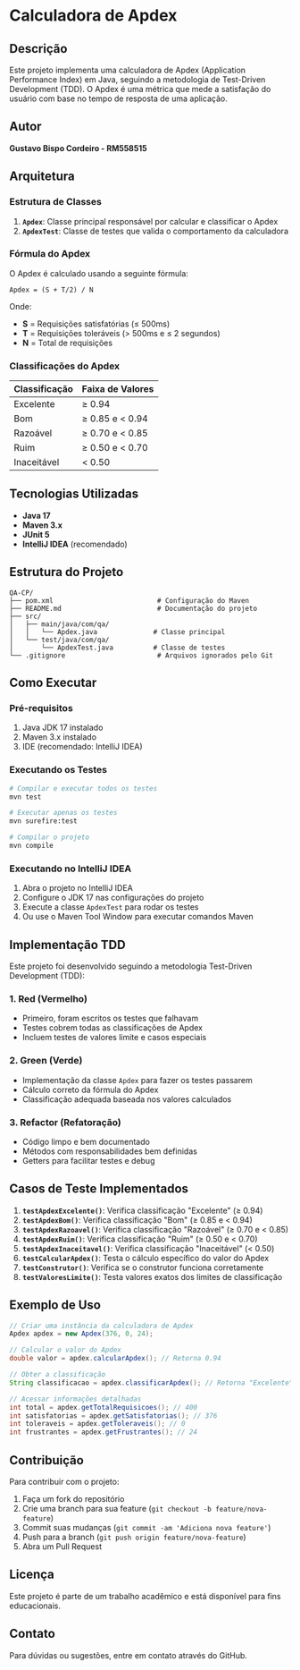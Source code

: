 # Calculadora de Apdex

## Descrição

Este projeto implementa uma calculadora de Apdex (Application Performance Index) em Java, seguindo a metodologia de Test-Driven Development (TDD). O Apdex é uma métrica que mede a satisfação do usuário com base no tempo de resposta de uma aplicação.

## Autor

**Gustavo Bispo Cordeiro - RM558515**

## Arquitetura

### Estrutura de Classes

1. **`Apdex`**: Classe principal responsável por calcular e classificar o Apdex
2. **`ApdexTest`**: Classe de testes que valida o comportamento da calculadora

### Fórmula do Apdex

O Apdex é calculado usando a seguinte fórmula:

```
Apdex = (S + T/2) / N
```

Onde:
- **S** = Requisições satisfatórias (≤ 500ms)
- **T** = Requisições toleráveis (> 500ms e ≤ 2 segundos)
- **N** = Total de requisições

### Classificações do Apdex

| Classificação | Faixa de Valores |
|---------------|------------------|
| Excelente     | ≥ 0.94          |
| Bom           | ≥ 0.85 e < 0.94 |
| Razoável      | ≥ 0.70 e < 0.85 |
| Ruim          | ≥ 0.50 e < 0.70 |
| Inaceitável   | < 0.50          |

## Tecnologias Utilizadas

- **Java 17**
- **Maven 3.x**
- **JUnit 5**
- **IntelliJ IDEA** (recomendado)

## Estrutura do Projeto

```
QA-CP/
├── pom.xml                          # Configuração do Maven
├── README.md                        # Documentação do projeto
├── src/
│   ├── main/java/com/qa/
│   │   └── Apdex.java              # Classe principal
│   └── test/java/com/qa/
│       └── ApdexTest.java          # Classe de testes
└── .gitignore                       # Arquivos ignorados pelo Git
```

## Como Executar

### Pré-requisitos

1. Java JDK 17 instalado
2. Maven 3.x instalado
3. IDE (recomendado: IntelliJ IDEA)

### Executando os Testes

```bash
# Compilar e executar todos os testes
mvn test

# Executar apenas os testes
mvn surefire:test

# Compilar o projeto
mvn compile
```

### Executando no IntelliJ IDEA

1. Abra o projeto no IntelliJ IDEA
2. Configure o JDK 17 nas configurações do projeto
3. Execute a classe `ApdexTest` para rodar os testes
4. Ou use o Maven Tool Window para executar comandos Maven

## Implementação TDD

Este projeto foi desenvolvido seguindo a metodologia Test-Driven Development (TDD):

### 1. Red (Vermelho)
- Primeiro, foram escritos os testes que falhavam
- Testes cobrem todas as classificações de Apdex
- Incluem testes de valores limite e casos especiais

### 2. Green (Verde)
- Implementação da classe `Apdex` para fazer os testes passarem
- Cálculo correto da fórmula do Apdex
- Classificação adequada baseada nos valores calculados

### 3. Refactor (Refatoração)
- Código limpo e bem documentado
- Métodos com responsabilidades bem definidas
- Getters para facilitar testes e debug

## Casos de Teste Implementados

1. **`testApdexExcelente()`**: Verifica classificação "Excelente" (≥ 0.94)
2. **`testApdexBom()`**: Verifica classificação "Bom" (≥ 0.85 e < 0.94)
3. **`testApdexRazoavel()`**: Verifica classificação "Razoável" (≥ 0.70 e < 0.85)
4. **`testApdexRuim()`**: Verifica classificação "Ruim" (≥ 0.50 e < 0.70)
5. **`testApdexInaceitavel()`**: Verifica classificação "Inaceitável" (< 0.50)
6. **`testCalcularApdex()`**: Testa o cálculo específico do valor do Apdex
7. **`testConstrutor()`**: Verifica se o construtor funciona corretamente
8. **`testValoresLimite()`**: Testa valores exatos dos limites de classificação

## Exemplo de Uso

```java
// Criar uma instância da calculadora de Apdex
Apdex apdex = new Apdex(376, 0, 24);

// Calcular o valor do Apdex
double valor = apdex.calcularApdex(); // Retorna 0.94

// Obter a classificação
String classificacao = apdex.classificarApdex(); // Retorna "Excelente"

// Acessar informações detalhadas
int total = apdex.getTotalRequisicoes(); // 400
int satisfatorias = apdex.getSatisfatorias(); // 376
int toleraveis = apdex.getToleraveis(); // 0
int frustrantes = apdex.getFrustrantes(); // 24
```

## Contribuição

Para contribuir com o projeto:

1. Faça um fork do repositório
2. Crie uma branch para sua feature (`git checkout -b feature/nova-feature`)
3. Commit suas mudanças (`git commit -am 'Adiciona nova feature'`)
4. Push para a branch (`git push origin feature/nova-feature`)
5. Abra um Pull Request

## Licença

Este projeto é parte de um trabalho acadêmico e está disponível para fins educacionais.

## Contato

Para dúvidas ou sugestões, entre em contato através do GitHub.
